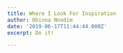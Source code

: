 ```yaml
---
title: Where I Look For Inspiration
author: Obinna Nnodim
date: '2019-06-17T11:44:44.000Z'
excerpt: Do it!

---
```

